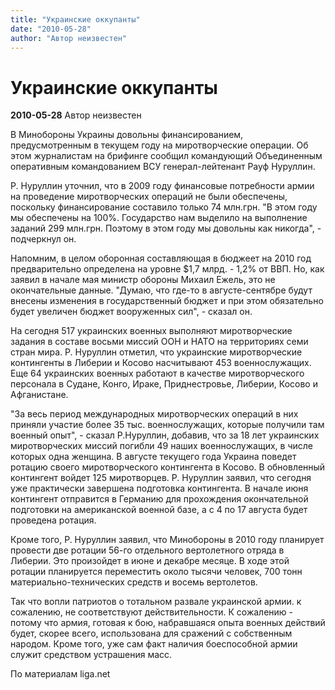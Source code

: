 ```yaml
---
title: "Украинские оккупанты"
date: "2010-05-28"
author: "Автор неизвестен"
---
```


# Украинские оккупанты

**2010-05-28** Автор неизвестен

В Минобороны Украины довольны финансированием, предусмотренным в текущем году на миротворческие операции. Об этом журналистам на брифинге сообщил командующий Объединенным оперативным командованием ВСУ генерал-лейтенант Рауф Нуруллин.

Р. Нуруллин уточнил, что в 2009 году финансовые потребности армии на проведение миротворческих операций не были обеспечены, поскольку финансирование составило только 74 млн.грн. "В этом году мы обеспечены на 100%. Государство нам выделило на выполнение заданий 299 млн.грн. Поэтому в этом году мы довольны как никогда", - подчеркнул он.

Напомним, в целом оборонная составляющая в бюджеет на 2010 год предварительно определена на уровне $1,7 млрд. - 1,2% от ВВП. Но, как заявил в начале мая министр обороны Михаил Ежель, это не окончательные данные. "Думаю, что где-то в августе-сентябре будут внесены изменения в государственный бюджет и при этом обязательно будет увеличен бюджет вооруженных сил", - сказал он.

На сегодня 517 украинских военных выполняют миротворческие задания в составе восьми миссий ООН и НАТО на территориях семи стран мира. Р. Нуруллин отметил, что украинские миротворческие контингенты в Либерии и Косово насчитывают 453 военнослужащих. Еще 64 украинских военных работают в качестве миротворческого персонала в Судане, Конго, Ираке, Приднестровье, Либерии, Косово и Афганистане.

"За весь период международных миротворческих операций в них приняли участие более 35 тыс. военнослужащих, которые получили там военный опыт", - сказал Р.Нуруллин, добавив, что за 18 лет украинских миротворческих миссий погибли 49 наших военнослужащих, в числе которых одна женщина. В августе текущего года Украина поведет ротацию своего миротворческого контингента в Косово. В обновленный контингент войдет 125 миротворцев. Р. Нуруллин заявил, что сегодня уже практически завершена подготовка контингента. В начале июня контингент отправится в Германию для прохождения окончательной подготовки на американской военной базе, а с 4 по 17 августа будет проведена ротация.

Кроме того, Р. Нуруллин заявил, что Минобороны в 2010 году планирует провести две ротации 56-го отдельного вертолетного отряда в Либерии. Это произойдет в июне и декабре месяце. В ходе этой ротации планируется переместить около тысячи человек, 700 тонн материально-технических средств и восемь вертолетов.

Так что вопли патриотов о тотальном развале украинской армии. к сожалению, не соответствуют действительности. К сожалению - потому что армия, готовая к бою, набравшаяся опыта военных действий будет, скорее всего, использована для сражений с собственным народом. Кроме того, уже сам факт наличия боеспособной армии служит средством устрашения масс.

По материалам liga.net